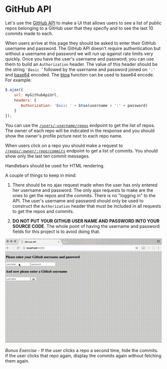 # GitHub API

Let's use the <a href="https://developer.github.com/v3/">GitHub API</a> to make a UI that allows users to see a list of public repos belonging to a GitHub user that they specify and to see the last 10 commits made to each.

When  users arrive at this page they should be asked to enter their GitHub username and password. The GitHub API doesn't require authentication but without a username and password we will run up against rate limits very quickly. Once you have the user's username and password, you can use them to build an `Authorization` header. The value of this header should be the string `'Basic `' followed by the username and password joined on `':'` and [base64](https://en.wikipedia.org/wiki/Base640) encoded. The [btoa](https://developer.mozilla.org/en/docs/Web/API/WindowBase64/Base64_encoding_and_decoding) function can be used to base64 encode. For example:

```js
$.ajax({
    url: myGithubApiUrl,
    headers: {
       Authorization: 'Basic ' + btoa(username + ':' + password)
    }
});
```

You can use the <a href="https://developer.github.com/v3/repos/#list-user-repositories">`/users/:username/repos`</a> endpoint to get the list of repos. The owner of each repo will be indicated in the response and you should show the owner's profile picture next to each repo name.

When users click on a repo you should make a request to <a href="https://developer.github.com/v3/repos/commits/">`/repos/:owner/:repo/commits`</a> endpoint to get a list of commits. You should show only the last ten commit messages.

Handlebars should be used for HTML rendering.

A couple of things to keep in mind:

1. There should be no ajax request made when the user has only entered her username and password. The only ajax requests to make are the ones to get the repos and the commits. There is no "logging in" to the API. The user's username and password should only be used to construct the `Authorization` header that must be included in all requests to get the repos and commits.

2. **DO NOT PUT YOUR GITHUB USER NAME AND PASSWORD INTO YOUR SOURCE CODE**. The whole point of having the username and password fields for this project is to avoid doing that.

<img src="githubapi.gif">

*Bonus Exercise* - If the user clicks a repo a second time, hide the commits. If the user clicks that repo again, display the commits again without fetching them again.
